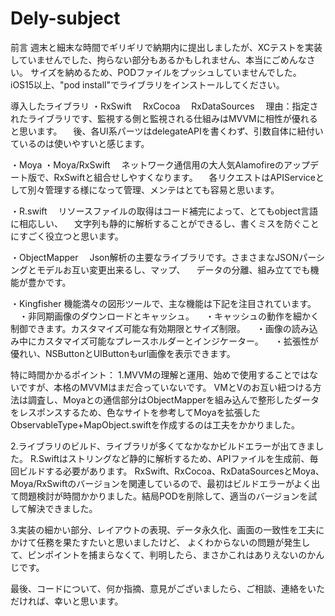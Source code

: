 # Dely-subject

前言
週末と細末な時間でギリギリで納期内に提出しましたが、XCテストを実装していませんでした、拘らない部分もあるかもしれません、本当にごめんなさい。
サイズを納めるため、PODファイルをプッシュしていませんでした。
iOS15以上、"pod install"でライブラリをインストールしてください。

導入したライブラリ
・RxSwift
　RxCocoa
　RxDataSources
　理由：指定されたライブラリです、監視する側と監視される仕組みはMVVMに相性が優れると思います。
　後、各UI系パーツはdelegateAPIを書くわず、引数自体に紐付いているのは使いやすいと感じます。

・Moya
・Moya/RxSwift
　ネットワーク通信用の大人気Alamofireのアップデート版で、RxSwiftと組合せしやすくなります。
　各リクエストはAPIServiceとして別々管理する様になって管理、メンテはとても容易と思います。
　

・R.swift
　リソースファイルの取得はコード補完によって、とてもobject言語に相応しい、
　文字列も静的に解析することができるし、書くミスを防ぐことにすごく役立つと思います。

・ObjectMapper
　Json解析の主要なライブラリです。さまさまなJSONパーシングとモデルお互い変更出来るし、マップ、
　データの分離、組み立てでも機能が豊かです。
    
・Kingfisher
 機能満々の図形ツールで、主な機能は下記を注目されています。
 　・非同期画像のダウンロードとキャッシュ。
 　・キャッシュの動作を細かく制御できます。カスタマイズ可能な有効期限とサイズ制限。
 　・画像の読み込み中にカスタマイズ可能なプレースホルダーとインジケーター。
 　・拡張性が優れい、NSButtonとUIButtonもurl画像を表示できます。
　


特に時間かかるポイント：
1.MVVMの理解と運用、始めで使用することではないですが、本格のMVVMはまだ合っていないです。
VMとVのお互い紐つける方法は調査し、Moyaとの通信部分はObjectMapperを組み込んで整形したダータをレスポンスするため、色なサイトを参考してMoyaを拡張したObservableType+MapObject.swiftを作成するのは工夫をかかりました。

2.ライブラリのビルド、ライブラリが多くてなかなかビルドエラーが出てきました。
R.Swiftはストリングなど静的に解析するため、APIファイルを生成前、毎回ビルドする必要があります。
RxSwift、RxCocoa、RxDataSourcesとMoya、Moya/RxSwiftのバージョンを関連しているので、最初はビルドエラーがよく出て問題検討が時間かかりました。結局PODを削除して、適当のバージョンを試して解決できました。


3.実装の細かい部分、レイアウトの表現、データ永久化、画面の一致性を工夫にかけて任務を果たすたいと思いましたけど、
よくわからないの問題が発生して、ピンポイントを捕まらなくて、判明したら、まさかこれはありえないのかんじです。


最後、コードについて、何か指摘、意見がございましたら、ご相談、連絡をいただければ、幸いと思います。

